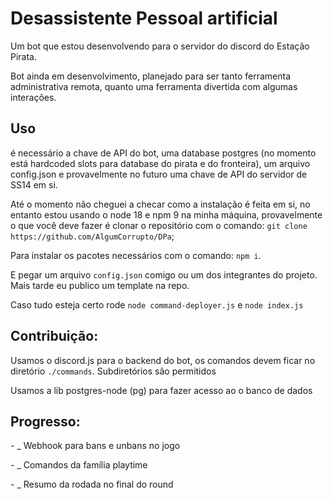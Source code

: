 <h1>Desassistente Pessoal artificial</h1>
<p>Um bot que estou desenvolvendo para o servidor do discord do Estação Pirata.</p>
<p>Bot ainda em desenvolvimento, planejado para ser tanto ferramenta administrativa remota, quanto uma ferramenta divertida com algumas interações.</p>
<h2>Uso</h2>
<p>é necessário a chave de API do bot, uma database postgres (no momento está hardcoded slots para database do pirata e do fronteira), um arquivo config.json 
e provavelmente no futuro uma chave de API do servidor de SS14 em si.</p>
<p> Até o momento não cheguei a checar como a instalação é feita em si, no entanto estou usando o node 18 e npm 9 na minha máquina, provavelmente o que você deve fazer é clonar o repositório com o comando:
<code>git clone https://github.com/AlgumCorrupto/DPa</code>;</p>

<p>Para instalar os pacotes necessários com o comando: <code>npm i</code>.</p>
<p>E pegar um arquivo <code>config.json</code> comigo ou um dos integrantes do projeto. Mais tarde eu publico um template na repo.</p>
<p>Caso tudo esteja certo rode <code>node command-deployer.js</code> e <code>node index.js</code></p>

<h2>
  Contribuição:
</h2>
<p>Usamos o discord.js para o backend do bot, os comandos devem ficar no diretório <code>./commands</code>. Subdiretórios são permitidos</p>
<p>Usamos a lib postgres-node (pg) para fazer acesso ao o banco de dados</p>
<h2>
  Progresso:
</h2>
<p>
- _ Webhook para bans e unbans no jogo
</p>
<p>
- _ Comandos da família playtime
</p>
<p>
- _ Resumo da rodada no final do round
</p>

